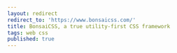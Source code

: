 ```yaml
---
layout: redirect
redirect_to: 'https://www.bonsaicss.com/'
title: BonsaiCSS, a true utility-first CSS framework
tags: web css
published: true
---
```

